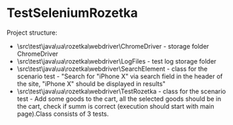 # TestSeleniumRozetka
Project structure:
- \src\test\java\ua\rozetka\webdriver\ChromeDriver - storage folder ChromeDriver
- \src\test\java\ua\rozetka\webdriver\LogFiles - test log storage folder
- \src\test\java\ua\rozetka\webdriver\SearchElement - class for the scenario test - "Search for "iPhone X" via search 
field in the header of the site, "iPhone X" should be displayed in results"
- \src\test\java\ua\rozetka\webdriver\TestRozetka - class for the scenario test - Add some goods to the cart, all the selected goods 
should be in the cart, check if summ is correct (execution should start with main page).Class consists of 3 tests.
